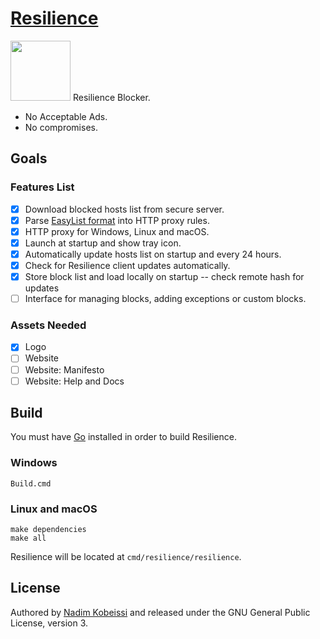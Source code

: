 # [Resilience](https://resilienceblocker.info)
<img src="https://raw.githubusercontent.com/kaepora/resilience/master/assets/icon/icon.png" height="96" />
Resilience Blocker.

- No Acceptable Ads.
- No compromises.

## Goals
### Features List
- [x] Download blocked hosts list from secure server.
- [X] Parse [EasyList format](https://adblockplus.org/filter-cheatsheet) into HTTP proxy rules.
- [X] HTTP proxy for Windows, Linux and macOS.
- [x] Launch at startup and show tray icon.
- [x] Automatically update hosts list on startup and every 24 hours.
- [x] Check for Resilience client updates automatically.
- [x] Store block list and load locally on startup -- check remote hash for updates
- [ ] Interface for managing blocks, adding exceptions or custom blocks.

### Assets Needed
- [x] Logo
- [ ] Website
- [ ] Website: Manifesto
- [ ] Website: Help and Docs

## Build
You must have [Go](https://golang.org) installed in order to build Resilience.

### Windows
```
Build.cmd
```

### Linux and macOS
```
make dependencies
make all
```

Resilience will be located at `cmd/resilience/resilience`.

## License
Authored by [Nadim Kobeissi](https://nadim.computer) and released under the GNU General Public License, version 3.
